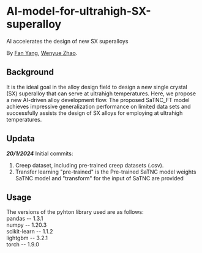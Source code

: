 # AI-model-for-ultrahigh-SX-superalloy
AI accelerates the design of new SX superalloys  

By [Fan Yang](https://github.com/fanYang-X), [Wenyue Zhao](https://shi.buaa.edu.cn/09652/zh_CN/index.htm).

## Background  
It is the ideal goal in the alloy design field to design a new single crystal (SX) superalloy that can serve at ultrahigh temperatures. Here, we propose a new AI-driven alloy development flow. The proposed SaTNC_FT model achieves impressive generalization performance on limited data sets and successfully assists the design of SX alloys for employing at ultrahigh temperatures.

## Updata

***20/1/2024***
Initial commits:

1. Creep dataset, including pre-trained creep datasets (.csv).  
2. Transfer learning
   "pre-trained" is the Pre-trained SaTNC model weights 
   SaTNC model and "transform" for the input of SaTNC are provided

## Usage 

The versions of the pyhton library used are as follows:  
pandas -- 1.3.1  
numpy -- 1.20.3  
scikit-learn -- 1.1.2  
lightgbm -- 3.2.1  
torch -- 1.9.0

